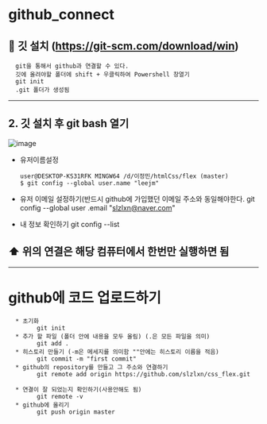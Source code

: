 # github_connect

## 🐶 깃 설치 (https://git-scm.com/download/win)
      git을 통해서 github과 연결할 수 있다.
      깃에 올려야할 폴더에 shift + 우클릭하여 Powershell 창열기
      git init
      .git 폴더가 생성됨
      
-------------------------------------

## 2. 깃 설치 후 git bash 열기
![image](https://user-images.githubusercontent.com/105650300/235417919-be03e509-e51f-4ae5-b783-2b0d1e247b1d.png)



* 유저이름설정

      user@DESKTOP-KS31RFK MINGW64 /d/이정민/htmlCss/flex (master)
      $ git config --global user.name "leejm"

* 유저 이메일 설정하기(반드시 github에 가입했던 이메일 주소와 동일해야한다.
      git config --global user .email "slzlxn@naver.com"
      
* 내 정보 확인하기
      git config --list
      
## ⬆️ 위의 연결은 해당 컴퓨터에서 한번만 실행하면 됨
------------------------------------------

# github에 코드 업로드하기
      * 초기화
            git init
      * 추가 할 파일 (폴더 안에 내용을 모두 올림) (.은 모든 파일을 의미)
            git add .
      * 히스토리 만들기 (-m은 메세지를 의미함 ""안에는 히스토리 이름을 적음)
            git commit -m "first commit"
      * github의 repository를 만들고 그 주소와 연결하기
            git remote add origin https://github.com/slzlxn/css_flex.git
            
      * 연결이 잘 되었는지 확인하기(사용안해도 됨)
            git remote -v
      * github에 올리기
            git push origin master
           
